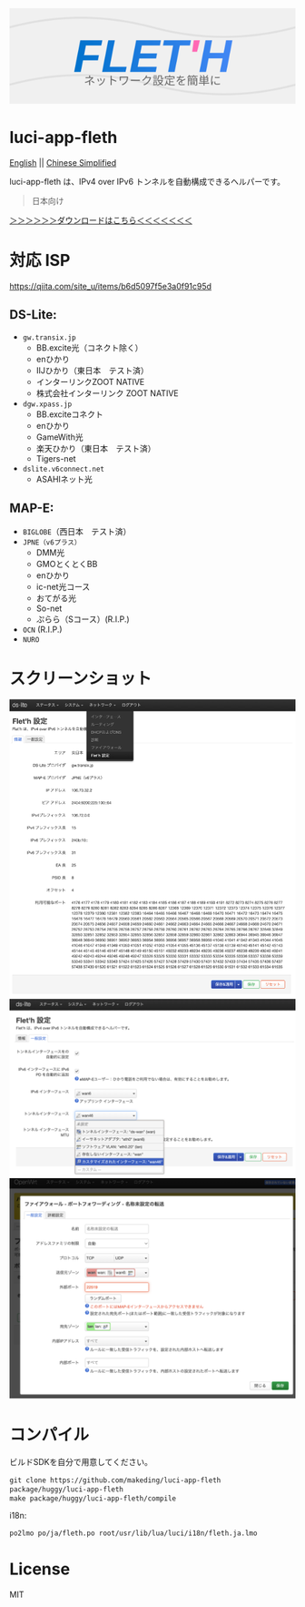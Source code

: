 ![banner](./logo/fleth-banner.svg)  
# luci-app-fleth
[English](./readme-en.md) || [Chinese Simplified](./readme-zhs.md)  

luci-app-fleth は、IPv4 over IPv6 トンネルを自動構成できるヘルパーです。  

> 日本向け

[＞＞＞＞＞＞ダウンロードはこちら＜＜＜＜＜＜＜](https://github.com/makeding/luci-app-fleth/releases)
# 対応 ISP
https://qiita.com/site_u/items/b6d5097f5e3a0f91c95d  

## DS-Lite:
- `gw.transix.jp`
    - BB.excite光（コネクト除く）
    - enひかり
    - IIJひかり（東日本　テスト済）
    - インターリンクZOOT NATIVE
    - 株式会社インターリンク ZOOT NATIVE
- `dgw.xpass.jp`
    - BB.exciteコネクト
    - enひかり
    - GameWith光
    - 楽天ひかり（東日本　テスト済）
    - Tigers-net
- `dslite.v6connect.net`
    - ASAHIネット光
## MAP-E:
- `BIGLOBE`（西日本　テスト済）
- `JPNE（v6プラス）`
    - DMM光
    - GMOとくとくBB
    - enひかり
    - ic-net光コース
    - おてがる光
    - So-net
    - ぷらら（Sコース）(R.I.P.)
- `OCN` (R.I.P.)
- `NURO`

# スクリーンショット
![information-1](./screenshots/luci-information-2.png)  
![configuration-1](./screenshots/luci-configuration-2.png)  
![firewall-port-forward-hook-1](./screenshots/firewall-port-forward-hook-1.png)

# コンパイル
ビルドSDKを自分で用意してください。

```
git clone https://github.com/makeding/luci-app-fleth package/huggy/luci-app-fleth
make package/huggy/luci-app-fleth/compile
```

i18n:
```
po2lmo po/ja/fleth.po root/usr/lib/lua/luci/i18n/fleth.ja.lmo
```
# License
MIT